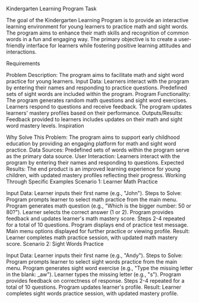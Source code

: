 Kindergarten Learning Program
Task

The goal of the Kindergarten Learning Program is to provide an interactive learning environment for young learners to practice math and sight words. The program aims to enhance their math skills and recognition of common words in a fun and engaging way. The primary objective is to create a user-friendly interface for learners while fostering positive learning attitudes and interactions.

Requirements

Problem Description:
The program aims to facilitate math and sight word practice for young learners.
Input Data:
Learners interact with the program by entering their names and responding to practice questions.
Predefined sets of sight words are included within the program.
Program Functionality:
The program generates random math questions and sight word exercises.
Learners respond to questions and receive feedback.
The program updates learners' mastery profiles based on their performance.
Outputs/Results:
Feedback provided to learners includes updates on their math and sight word mastery levels.
Inspiration

Why Solve This Problem:
The program aims to support early childhood education by providing an engaging platform for math and sight word practice.
Data Sources:
Predefined sets of words within the program serve as the primary data source.
User Interaction:
Learners interact with the program by entering their names and responding to questions.
Expected Results:
The end product is an improved learning experience for young children, with updated mastery profiles reflecting their progress.
Working Through Specific Examples
Scenario 1: Learner Math Practice

Input Data:
Learner inputs their first name (e.g., "John").
Steps to Solve:
Program prompts learner to select math practice from the main menu.
Program generates math question (e.g., "Which is the bigger number: 50 or 80?").
Learner selects the correct answer (1 or 2).
Program provides feedback and updates learner's math mastery score.
Steps 2-4 repeated for a total of 10 questions.
Program displays end of practice test message.
Main menu options displayed for further practice or viewing profile.
Result:
Learner completes math practice session, with updated math mastery score.
Scenario 2: Sight Words Practice

Input Data:
Learner inputs their first name (e.g., "Andy").
Steps to Solve:
Program prompts learner to select sight words practice from the main menu.
Program generates sight word exercise (e.g., "Type the missing letter in the blank: _aw").
Learner types the missing letter (e.g., "s").
Program provides feedback on correctness of response.
Steps 2-4 repeated for a total of 10 questions.
Program updates learner's profile.
Result:
Learner completes sight words practice session, with updated mastery profile.